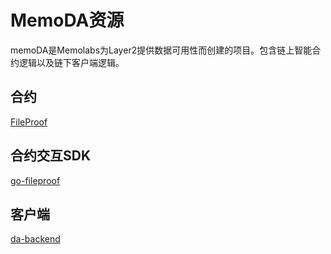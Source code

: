 # MemoDA资源

memoDA是Memolabs为Layer2提供数据可用性而创建的项目。包含链上智能合约逻辑以及链下客户端逻辑。

## 合约

[FileProof](http://132.232.87.203:8088/did/did-solidity/tree/memoda)

## 合约交互SDK

[go-fileproof](http://132.232.87.203:8088/did/go-did)

## 客户端

[da-backend](http://132.232.87.203:8088/middleware/backend/tree/da-ljt)
